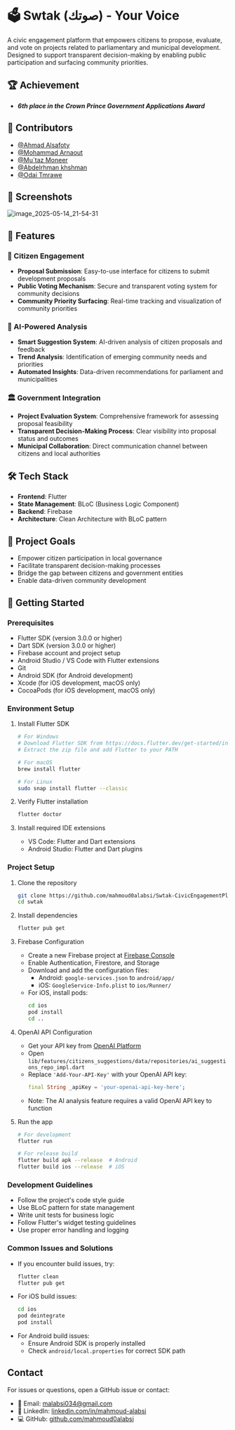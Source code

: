 # 🗳️ Swtak (صوتك) - Your Voice

A civic engagement platform that empowers citizens to propose, evaluate, and vote on projects related to parliamentary and municipal development. Designed to support transparent decision-making by enabling public participation and surfacing community priorities.

## 🏆 Achievement
- ***6th place in the Crown Prince Government Applications Award***
  
## 👥 Contributors

- [@Ahmad Alsafoty](https://github.com/alsafoty)
- [@Mohammad Arnaout](https://github.com/Moh-Arnaout)
- [@Mu`taz Moneer](https://github.com/Sopkii)
- [@Abdelrhman khshman](https://github.com/abd-khshman)
- [@Odai Tmrawe](https://github.com/odaiAltmrawe)
  
## 📱 Screenshots

![image_2025-05-14_21-54-31](https://github.com/user-attachments/assets/0d5e33e9-4380-46c8-aafa-d9e064b2bcb0)

## 🚀 Features

### 📝 Citizen Engagement
- **Proposal Submission**: Easy-to-use interface for citizens to submit development proposals
- **Public Voting Mechanism**: Secure and transparent voting system for community decisions
- **Community Priority Surfacing**: Real-time tracking and visualization of community priorities

### 🤖 AI-Powered Analysis
- **Smart Suggestion System**: AI-driven analysis of citizen proposals and feedback
- **Trend Analysis**: Identification of emerging community needs and priorities
- **Automated Insights**: Data-driven recommendations for parliament and municipalities

### 🏛️ Government Integration
- **Project Evaluation System**: Comprehensive framework for assessing proposal feasibility
- **Transparent Decision-Making Process**: Clear visibility into proposal status and outcomes
- **Municipal Collaboration**: Direct communication channel between citizens and local authorities

## 🛠️ Tech Stack
- **Frontend**: Flutter
- **State Management**: BLoC (Business Logic Component)
- **Backend**: Firebase
- **Architecture**: Clean Architecture with BLoC pattern

## 🎯 Project Goals
- Empower citizen participation in local governance
- Facilitate transparent decision-making processes
- Bridge the gap between citizens and government entities
- Enable data-driven community development

## 🔧 Getting Started

### Prerequisites
- Flutter SDK (version 3.0.0 or higher)
- Dart SDK (version 3.0.0 or higher)
- Firebase account and project setup
- Android Studio / VS Code with Flutter extensions
- Git
- Android SDK (for Android development)
- Xcode (for iOS development, macOS only)
- CocoaPods (for iOS development, macOS only)

### Environment Setup
1. Install Flutter SDK
   ```bash
   # For Windows
   # Download Flutter SDK from https://docs.flutter.dev/get-started/install/windows
   # Extract the zip file and add Flutter to your PATH

   # For macOS
   brew install flutter

   # For Linux
   sudo snap install flutter --classic
   ```

2. Verify Flutter installation
   ```bash
   flutter doctor
   ```

3. Install required IDE extensions
   - VS Code: Flutter and Dart extensions
   - Android Studio: Flutter and Dart plugins

### Project Setup
1. Clone the repository
   ```bash
   git clone https://github.com/mahmoud0alabsi/Swtak-CivicEngagementPlatform.git
   cd swtak
   ```

2. Install dependencies
   ```bash
   flutter pub get
   ```

3. Firebase Configuration
   - Create a new Firebase project at [Firebase Console](https://console.firebase.google.com/)
   - Enable Authentication, Firestore, and Storage
   - Download and add the configuration files:
     - Android: `google-services.json` to `android/app/`
     - iOS: `GoogleService-Info.plist` to `ios/Runner/`
   - For iOS, install pods:
     ```bash
     cd ios
     pod install
     cd ..
     ```

4. OpenAI API Configuration
   - Get your API key from [OpenAI Platform](https://platform.openai.com/api-keys)
   - Open `lib/features/citizens_suggestions/data/repositories/ai_suggestions_repo_impl.dart`
   - Replace `'Add-Your-API-Key'` with your OpenAI API key:
     ```dart
     final String _apiKey = 'your-openai-api-key-here';
     ```
   - Note: The AI analysis feature requires a valid OpenAI API key to function

5. Run the app
   ```bash
   # For development
   flutter run

   # For release build
   flutter build apk --release  # Android
   flutter build ios --release  # iOS
   ```

### Development Guidelines
- Follow the project's code style guide
- Use BLoC pattern for state management
- Write unit tests for business logic
- Follow Flutter's widget testing guidelines
- Use proper error handling and logging

### Common Issues and Solutions
- If you encounter build issues, try:
  ```bash
  flutter clean
  flutter pub get
  ```
- For iOS build issues:
  ```bash
  cd ios
  pod deintegrate
  pod install
  ```
- For Android build issues:
  - Ensure Android SDK is properly installed
  - Check `android/local.properties` for correct SDK path


## Contact

For issues or questions, open a GitHub issue or contact:
- 📧 Email: [malabsi034@gmail.com](mailto:malabsi034@gmail.com)
- 💼 LinkedIn: [linkedin.com/in/mahmoud-alabsi](https://www.linkedin.com/in/mahmoud-alabsi)
- 💻 GitHub: [github.com/mahmoud0alabsi](https://github.com/mahmoud0alabsi)
